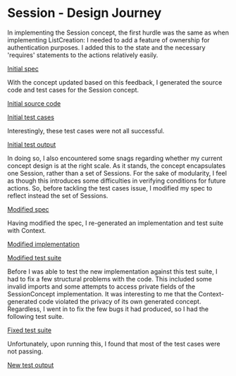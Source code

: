 # Session - Design Journey
In implementing the Session concept, the first hurdle was the same as when implementing ListCreation: I needed to add a feature of ownership for authentication purposes. I added this to the state and the necessary 'requires' statements to the actions relatively easily.

[Initial spec](../../../context/design/concepts/Session/specification.md/steps/concept.8754b7d7.md)

With the concept updated based on this feedback, I generated the source code and test cases for the Session concept. 

[Initial source code](../../../context/design/concepts/Session/implementation.md/steps/response.8fe9136b.md)

[Initial test cases](../../../context/design/concepts/Session/testing.md/steps/response.b79b8b04.md)

Interestingly, these test cases were not all successful. 

[Initial test output](../../../context/design/concepts/Session/testOutput.md/steps/_.4fcff608.md)

In doing so, I also encountered some snags regarding whether my current concept design is at the right scale. As it stands, the concept encapsulates one Session, rather than a set of Sessions. For the sake of modularity, I feel as though this introduces some difficulties in verifying conditions for future actions. So, before tackling the test cases issue, I modified my spec to reflect instead the set of Sessions.

[Modified spec](../../../design/concepts/Session/specification.md/steps/concept.53fc528b.md)

Having modified the spec, I re-generated an implementation and test suite with Context.

[Modified implementation](../../../context/design/concepts/Session/implementation.md/steps/response.0cb1a747.md)

[Modified test suite](../../../context/design/concepts/Session/implementation.md/steps/response.0b3372ee.md)

Before I was able to test the new implementation against this test suite, I had to fix a few structural problems with the code. This included some invalid imports and some attempts to access private fields of the SessionConcept implementation. It was interesting to me that the Context-generated code violated the privacy of its own generated concept. Regardless, I went in to fix the few bugs it had produced, so I had the following test suite.

[Fixed test suite](../../../context/src/concepts/Session/SessionConcept.test.ts/20251018_160300.5067d2fd.md)

Unfortunately, upon running this, I found that most of the test cases were not passing.

[New test output](../../../context/design/concepts/Session/testOutput.md/steps/_.68757996.md)